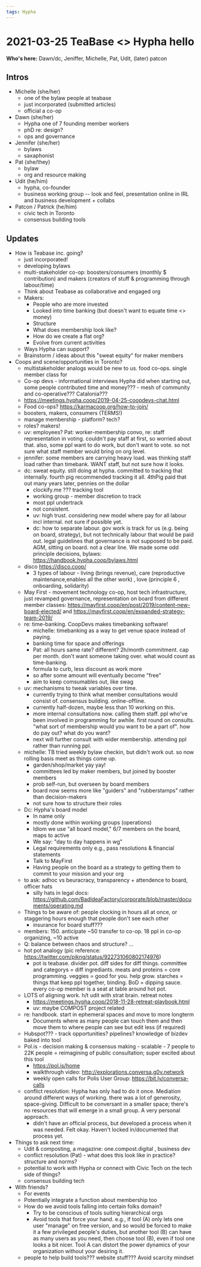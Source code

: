 ```yaml
---
tags: Hypha
---
```

# 2021-03-25 TeaBase <> Hypha hello

**Who's here:** Dawn/dc, Jeniffer, Michelle, Pat, Udit, (later) patcon

## Intros

- Michelle (she/her)
    - one of the bylaw people at teabase
    - just incorporated (submitted articles)
    - official a co-op
- Dawn (she/her)
    - Hypha one of 7 founding member workers  
    - phD re: design?
    - ops and governance
- Jennifer (she/her)
    - bylaws
    - saxaphonist
- Pat (she/they)
    - bylaw
    - org and resource making
- Udit (he/him)
    - hypha, co-founder
    - business working group -- look and feel, presentation online in IRL and business development + collabs
- Patcon / Patrick (he/him)
    - civic tech in Toronto
    - consensus building tools

## Updates
- How is Teabase inc. going?
    - just incorporated!
    - developing bylaws
    - multi-stakeholder co-op: boosters/consumers (monthly $ contribution) and makers (creators of stuff & programming through labour/time) 
    - Think about Teabase as collaborative and engaged org
    - Makers:
		- People who are more invested
		- Looked into time banking (but doesn't want to equate time <> money)
		- Structure
		- What does membership look like?
		- How do we create a flat org?
		- Evolve from current activities	
    - Ways Hypha can support?
    - Brainstorm / ideas about this "sweat equity" for maker members
- Coops and scene/opportunities in Toronto?
	* multistakeholder analogs would be new to us. food co-ops. single member class for
	* Co-op devs - informational interviews Hypha did when starting out, some people contributed time and money??? - mesh of community and co-operative??? Catalonia???
	* https://meetings.hypha.coop/2019-04-25-coopdevs-chat.html
	* Food co-ops? https://karmacoop.org/how-to-join/
	* boosters, makers, consumers (TERMS!)
	* manage membership - platform? tech?
	* roles? makers!
	* uv: employees? Pat: worker-membership convo, re: staff representation in voting. couldn't pay staff at first, so worried about that. also, some ppl want to do work, but don't want to vote. so not sure what staff member would bring on org level.
	* jennifer: some members are carrying heavy load. was thinking staff load rather than timebank. WANT staff, but not sure how it looks.
	* dc: sweat equity. still doing at hypha. committed to tracking that internally. fourth pig recommended tracking it all. 4thPig paid that out many years later, pennies on the dollar
		* clockify.me ??? tracking tool
		* working group - member discretion to track
		* most ppl undertrack
		* not consistent.
		* uv: high trust. considering new model where pay for all labour incl internal. not sure if possible yet.
		* dc: how to separate labour. gov work is track for us (e.g. being on board, strategy), but not technically labour that would be paid out. legal guidelines that governance is not supposed to be paid. AGM, sitting on board. not a clear line. We made some odd principle decisions, bylaws: https://handbook.hypha.coop/bylaws.html
	* disco https://disco.coop/
		* 3 types of labour  - living (brings revenue), care (reproductive maintenance,enables all the other work) , love (principle 6 , onboarding, solidarity)
	* May First - movement technology co-op, host tech infrastructure, just revamped governance, representation on board from different member classes: https://mayfirst.coop/en/post/2019/content-new-board-elected/ and https://mayfirst.coop/en/expanded-strategy-team-2019/
	* re: time-banking. CoopDevs makes timebanking software!
		* michelle: timebanking as a way to get venue space instead of paying.
		* banking time for space and offerings
		* Pat: all hours same rate? different? 2h/month commitment. cap per month. don't want someone taking over. what would count as time-banking.
		* formula to curb, less discount as work more
		* so after some amount will eventually become "free"
		* aim to keep comsumables out, like swag
	* uv: mechanisms to tweak variables over time.
		* currently trying to think what member consultations would consist of. consensus building. online-offline.
		* currently half-dozen, maybe less than 10 working on this.
		* more internal consultations now. calling them staff. ppl who've been involved in programming for awhile. first round on consults. "what sort of membership would you want to be a part of". how do pay out? what do you want?
		* next will further consult with wider membership. attending ppl rather than running ppl.
	* michelle: TB tried weekly bylaw checkin, but didn't work out. so now rolling basis meet as things come up.
		* garden/shop/market yay yay!
		* committees led by maker members, but joined by booster members
		* prob self-run, but overseen by board members
		* board now seems more like "guiders" and "rubberstamps" rather than decision-makers
		* not sure how to structure their roles
	* Dc: Hypha's board model
		* In name only
		* mostly done within working groups (operations)
		* Idiom we use "all board model," 6/7 members on the board, maps to active 
		* We say: "day to day happens in wg"
		* Legal requirements only e.g., pass resolutions & financial statements
		* Talk to MayFirst
		* Having people on the board as a strategy to getting them to commit to your mission and your org
	* to ask: adhoc vs beuracracy, transparency + attendence to board, officer hats
		* silly hats in legal docs: https://github.com/BadIdeaFactory/corporate/blob/master/documents/operating.md
	* Things to be aware of: people clocking in hours all at once, or staggering hours enough that people don't see each other
		* insurance for board stuff???
	* members: 150. anticipate ~50 transfer to co-op. 18 ppl in co-op organizing, ~10 active
	* Q: balance between chaos and structure? ...
	* hot pot analogy (pic reference: https://twitter.com/pikng/status/922731060802174976)
		* pot is teabase. divider pot. diff sides for diff things. committee and categorys = diff ingrediants. meats and proteins = core programming. veggies = good for you. help grow. starches = things that keep ppl together, binding. BoD = dipping sauce. every co-op member is a seat at table around hot pot.
	* LOTS of aligning work. h/t udit with strat brain. retreat notes
		* https://meetings.hypha.coop/2018-11-28-retreat-playbook.html
		* uv: maybe COMPOST project related
	* re: handbook. start in ephemeral spaces and move to more longterm
	    * Documents where as many people can touch them and then move them to where people can see but edit less (if required)
	* Hubspot??? - track opportunities? pipelines? knowledge of bizdev baked into tool
	* Pol.is - decision making & consensus making - scalable - 7 people to 22K people = reimagining of public consultation; super excited about this tool 
	    * https://pol.is/home
	    * walkthrough video: http://explorations.conversa.g0v.network
	    * weekly open calls for Polis User Group: https://bit.ly/conversa-calls
	* conflict resolution: Hypha has only had to do it once. Mediation around different ways of working. there was a lot of generosity, space-giving. Difficult to be conversant in a smaller space; there's no resources that will emerge in a small group. A very personal approach.
		* didn't have an official process, but developed a process when it was needed. Felt okay. Haven't locked in/documented that process yet.  
- Things to ask next time:
    * Udit & composting, a magazine: one.compost.digital , business dev
    * conflict resolution (Pat) - what does this look like in practice? structure and norms?
    * potential to work with Hypha or connect with Civic Tech on the tech side of things? 
    * consensus building tech
- With friends?
    - For events
    - Potentially integrate a function about membership too
    - How do we avoid tools falling into certain folks domain?
        - Try to be conscious of tools suiting hierarchical orgs
        - Avoid tools that force your hand. e.g., if tool (A) only lets one user "manage" on free version, and so would be forced to make it a few privileged people's duties, but another tool (B) can have as many users as you need, then choose tool (B), even if tool one looks a bit nicer. Tool A can distort the power dynamics of your organization without your desiring it.
    - people to help build tools??? website stuff??? Avoid scarcity mindset
